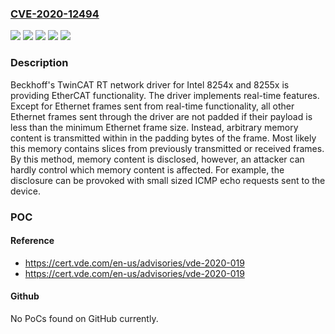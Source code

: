 ### [CVE-2020-12494](https://cve.mitre.org/cgi-bin/cvename.cgi?name=CVE-2020-12494)
![](https://img.shields.io/static/v1?label=Product&message=TwinCat%20Driver%20for%20Intel%208254x%20(Tcl8254x.sys)&color=blue)
![](https://img.shields.io/static/v1?label=Product&message=TwinCat%20Driver%20for%20Intel%208255x%20(Tcl8255x.sys)&color=blue)
![](https://img.shields.io/static/v1?label=Version&message=%3C%3D%203.1.0.3600%20for%20TwinCAT%203.1%204024%20&color=brighgreen)
![](https://img.shields.io/static/v1?label=Version&message=%3C%3D%203.1.0.3603%20for%20TwinCAT%203.1%204024%20&color=brighgreen)
![](https://img.shields.io/static/v1?label=Vulnerability&message=CWE-459%20Incomplete%20Cleanup&color=brighgreen)

### Description

Beckhoff's TwinCAT RT network driver for Intel 8254x and 8255x is providing EtherCAT functionality. The driver implements real-time features. Except for Ethernet frames sent from real-time functionality, all other Ethernet frames sent through the driver are not padded if their payload is less than the minimum Ethernet frame size. Instead, arbitrary memory content is transmitted within in the padding bytes of the frame. Most likely this memory contains slices from previously transmitted or received frames. By this method, memory content is disclosed, however, an attacker can hardly control which memory content is affected. For example, the disclosure can be provoked with small sized ICMP echo requests sent to the device.

### POC

#### Reference
- https://cert.vde.com/en-us/advisories/vde-2020-019
- https://cert.vde.com/en-us/advisories/vde-2020-019

#### Github
No PoCs found on GitHub currently.

